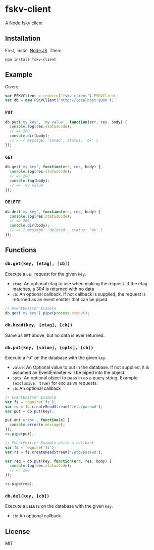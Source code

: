fskv-client
===========

A Node [fskv](https://github.com/bahamas10/fskv) client

Installation
------------

First, install [Node.JS](http://nodejs.org/).  Then:

    npm install fskv-client

Example
-------

Given:

``` js
var FSKVClient = require('fskv-client').FSKVClient;
var db = new FSKVClient('http://localhost:9000');
```

### `PUT`

``` js
db.put('my key', 'my value', function(err, res, body) {
  console.log(res.statusCode);
  // => 200
  console.dir(body);
  // => { message: 'saved', status: 'ok' }
});
```

### `GET`

``` js
db.get('my key', function(err, res, body) {
  console.log(res.statusCode);
  // => 200
  console.log(body);
  // => 'my value'
});
```

### `DELETE`

``` js
db.del('my key', function(err, res, body) {
  console.log(res.statusCode);
  // => 200
  console.dir(body);
  // => { message: 'deleted', status: 'ok' }
});
```

Functions
---------

### `db.get(key, [etag], [cb])`

Execute a `GET` request for the given `key`.

- `etag`: An optional etag to use when making the request.  If the etag matches, a 304 is returned with no data
- `cb`: An optional callback.  If not callback is supplied, the request is returned as an event emitter that can be piped

``` js
// EventEmitter Example
db.get('my key').pipe(process.stdout);
```

### `db.head(key, [etag], [cb])`

Same as `GET` above, but no data is ever returned.

### `db.put(key, [value], [opts], [cb])`

Execute a `PUT` on the database with the given `key`.

- `value`: An Optional value to put in the database.  If not supplied, it is assumed an EventEmmiter will be piped into the object.
- `opts`: An optional object to pass in as a query string.  Example: `{exclusive: true}` for exclusive requests.
- `cb`: An optional callback

``` js
// EventEmitter Example
var fs = require('fs');
var rs = fs.createReadStream('/etc/passwd');
var put = db.put(key);

put.on('error', function(e) {
  console.error(e.message);
});
rs.pipe(put);
```

``` js
// EventEmitter Example whith a callback
var fs = require('fs');
var rs = fs.createReadStream('/etc/passwd');

var req = db.put(key, function(err, res, body) {
  console.log(res.statusCode);
  // => 200
});

rs.pipe(req);
```

### `db.del(key, [cb])`

Execute a `DELETE` on the database with the given `key`.

- `cb`: An optional callback

License
-------

MIT
